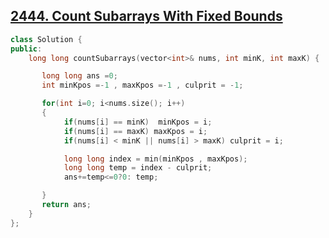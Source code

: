 ## [2444. Count Subarrays With Fixed Bounds](https://leetcode.com/problems/count-subarrays-with-fixed-bounds/)

```cpp
class Solution {
public:
    long long countSubarrays(vector<int>& nums, int minK, int maxK) {

       long long ans =0;
       int minKpos =-1 , maxKpos =-1 , culprit = -1;

       for(int i=0; i<nums.size(); i++)
       {
            if(nums[i] == minK)  minKpos = i;
            if(nums[i] == maxK) maxKpos = i;
            if(nums[i] < minK || nums[i] > maxK) culprit = i;

            long long index = min(minKpos , maxKpos);
            long long temp = index - culprit;
            ans+=temp<=0?0: temp;

       }
       return ans;
    }
};
```

